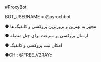 #ProxyBot

BOT_USERNAME = @pyrochbot

● مجهز به بهترین و بروزترین پروکسی و کانفیگ ها

● ارسال پروکسی پر سرعت برای چنل متصله

● امکان ثبت پروکسی و کانفیگ 


●CH : @FREE_V2RAYc
